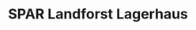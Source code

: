 ---
title: "SPAR Landforst Lagerhaus"
url: /st-peter-am-kammersberg/spar-landforst-lagerhaus/
shop: Supermarkt
---